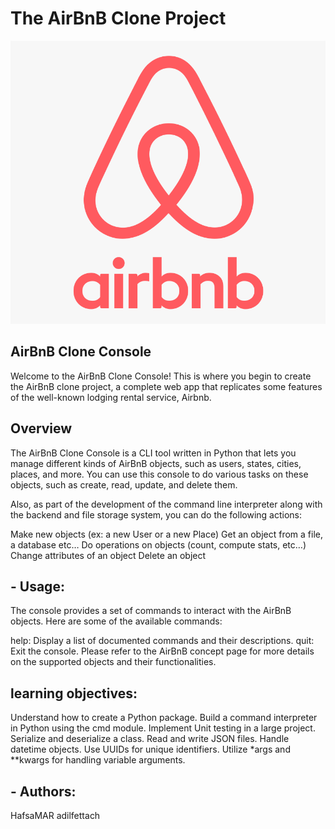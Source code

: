# The AirBnB Clone Project
![Alt text](image.png)

## AirBnB Clone Console
Welcome to the AirBnB Clone Console! This is where you begin to create the AirBnB clone project, a complete web app that replicates some features of the well-known lodging rental service, Airbnb.

## Overview
The AirBnB Clone Console is a CLI tool written in Python that lets you manage different kinds of AirBnB objects, such as users, states, cities, places, and more. You can use this console to do various tasks on these objects, such as create, read, update, and delete them.

Also, as part of the development of the command line interpreter along with the backend and file storage system, you can do the following actions:

Make new objects (ex: a new User or a new Place) Get an object from a file, a database etc… Do operations on objects (count, compute stats, etc…) Change attributes of an object Delete an object

## - Usage:

The console provides a set of commands to interact with the AirBnB objects. Here are some of the available commands:

help: Display a list of documented commands and their descriptions.
quit: Exit the console.
Please refer to the AirBnB concept page for more details on the supported objects and their functionalities.

## learning objectives:
Understand how to create a Python package.
Build a command interpreter in Python using the cmd module.
Implement Unit testing in a large project.
Serialize and deserialize a class.
Read and write JSON files.
Handle datetime objects.
Use UUIDs for unique identifiers.
Utilize *args and **kwargs for handling variable arguments.

## - Authors:
HafsaMAR
adilfettach